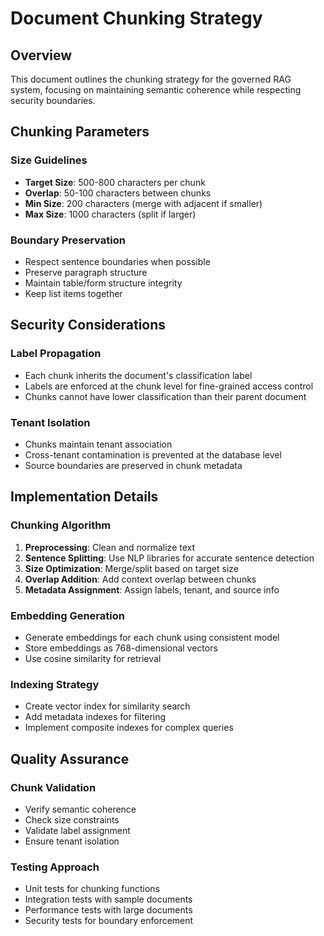 # Document Chunking Strategy

## Overview

This document outlines the chunking strategy for the governed RAG system, focusing on maintaining semantic coherence while respecting security boundaries.

## Chunking Parameters

### Size Guidelines
- **Target Size**: 500-800 characters per chunk
- **Overlap**: 50-100 characters between chunks
- **Min Size**: 200 characters (merge with adjacent if smaller)
- **Max Size**: 1000 characters (split if larger)

### Boundary Preservation
- Respect sentence boundaries when possible
- Preserve paragraph structure
- Maintain table/form structure integrity
- Keep list items together

## Security Considerations

### Label Propagation
- Each chunk inherits the document's classification label
- Labels are enforced at the chunk level for fine-grained access control
- Chunks cannot have lower classification than their parent document

### Tenant Isolation
- Chunks maintain tenant association
- Cross-tenant contamination is prevented at the database level
- Source boundaries are preserved in chunk metadata

## Implementation Details

### Chunking Algorithm
1. **Preprocessing**: Clean and normalize text
2. **Sentence Splitting**: Use NLP libraries for accurate sentence detection
3. **Size Optimization**: Merge/split based on target size
4. **Overlap Addition**: Add context overlap between chunks
5. **Metadata Assignment**: Assign labels, tenant, and source info

### Embedding Generation
- Generate embeddings for each chunk using consistent model
- Store embeddings as 768-dimensional vectors
- Use cosine similarity for retrieval

### Indexing Strategy
- Create vector index for similarity search
- Add metadata indexes for filtering
- Implement composite indexes for complex queries

## Quality Assurance

### Chunk Validation
- Verify semantic coherence
- Check size constraints
- Validate label assignment
- Ensure tenant isolation

### Testing Approach
- Unit tests for chunking functions
- Integration tests with sample documents
- Performance tests with large documents
- Security tests for boundary enforcement
